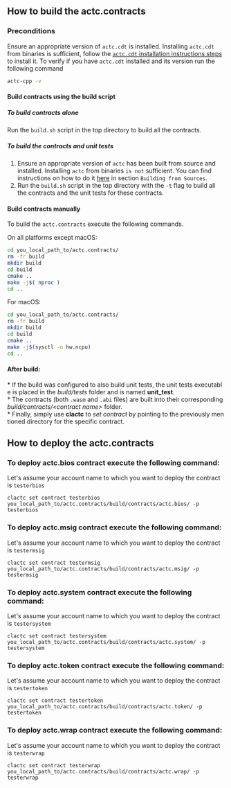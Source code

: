 ## How to build the actc.contracts

### Preconditions
Ensure an appropriate version of `actc.cdt` is installed. Installing `actc.cdt` from binaries is sufficient, follow the [`actc.cdt` installation instructions steps](https://github.com/ACTC/actc.cdt/tree/master/#binary-releases) to install it. To verify if you have `actc.cdt` installed and its version run the following command

```sh
actc-cpp -v
```

#### Build contracts using the build script

##### To build contracts alone
Run the `build.sh` script in the top directory to build all the contracts.

##### To build the contracts and unit tests
1. Ensure an appropriate version of `actc` has been built from source and installed. Installing `actc` from binaries `is not` sufficient. You can find instructions on how to do it [here](https://github.com/ACTC/actc/blob/master/README.md) in section `Building from Sources`.
2. Run the `build.sh` script in the top directory with the `-t` flag to build all the contracts and the unit tests for these contracts.

#### Build contracts manually

To build the `actc.contracts` execute the following commands.

On all platforms except macOS:
```sh
cd you_local_path_to/actc.contracts/
rm -fr build
mkdir build
cd build
cmake ..
make -j$( nproc )
cd ..
```

For macOS:
```sh
cd you_local_path_to/actc.contracts/
rm -fr build
mkdir build
cd build
cmake ..
make -j$(sysctl -n hw.ncpu)
cd ..
```

#### After build:
* If the build was configured to also build unit tests, the unit tests executable is placed in the _build/tests_ folder and is named __unit_test__.
* The contracts (both `.wasm` and `.abi` files) are built into their corresponding _build/contracts/\<contract name\>_ folder.
* Finally, simply use __clactc__ to _set contract_ by pointing to the previously mentioned directory for the specific contract.

## How to deploy the actc.contracts

### To deploy actc.bios contract execute the following command:
Let's assume your account name to which you want to deploy the contract is `testerbios`
```
clactc set contract testerbios you_local_path_to/actc.contracts/build/contracts/actc.bios/ -p testerbios
```

### To deploy actc.msig contract execute the following command:
Let's assume your account name to which you want to deploy the contract is `testermsig`
```
clactc set contract testermsig you_local_path_to/actc.contracts/build/contracts/actc.msig/ -p testermsig
```

### To deploy actc.system contract execute the following command:
Let's assume your account name to which you want to deploy the contract is `testersystem`
```
clactc set contract testersystem you_local_path_to/actc.contracts/build/contracts/actc.system/ -p testersystem
```

### To deploy actc.token contract execute the following command:
Let's assume your account name to which you want to deploy the contract is `testertoken`
```
clactc set contract testertoken you_local_path_to/actc.contracts/build/contracts/actc.token/ -p testertoken
```

### To deploy actc.wrap contract execute the following command:
Let's assume your account name to which you want to deploy the contract is `testerwrap`
```
clactc set contract testerwrap you_local_path_to/actc.contracts/build/contracts/actc.wrap/ -p testerwrap
```